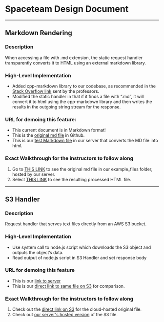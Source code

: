 # Spaceteam Design Document

---

## Markdown Rendering

### Description
When accessing a file with .md extension, the static request handler transparently converts it to HTML using an external markdown library.

### High-Level Implementation
* Added cpp-markdown library to our codebase, as recommended in the [Stack Overflow link]((http://stackoverflow.com/questions/889434/markdown-implementations-for-c-c)) sent by the professors.
* Modified the static handler in that if it finds a file with “.md”, it will convert it to html using the cpp-markdown library and then writes the results in the outgoing string stream for the response.

### URL for demoing this feature:
* This current document is in Markdown format!
* This is the [original md file](https://github.com/UCLA-CS130/spaceteam/blob/master/example_files/mdtest.md) in Github.
* This is our [test Markdown file](/static/mdtest.md) in our server that converts the MD file into html.

### Exact Walkthrough for the instructors to follow along
1. Go to [THIS LINK](https://github.com/UCLA-CS130/spaceteam/blob/master/example_files/mdtest.md) to see the original md file in our example_files folder, hosted by our server.
2. Select [THIS LINK](/static/mdtest.md) to see the resulting processed HTML file.

---

## S3 Handler

### Description
Request handler that serves text files directly from an AWS S3 bucket.

### High-Level Implementation
* Use system call to node.js script which downloads the S3 object and outputs the object’s data.
* Read output of node.js script in S3 Handler and set response body

### URL for demoing this feature
* This is our [link to server](/s3/test.html)
* This is our [direct link to same file on S3](https://s3-us-west-1.amazonaws.com/cs130-spaceteam/test.html) for comparison. 

### Exact Walkthrough for the instructors to follow along
1. Check out the [direct link on S3](https://s3-us-west-1.amazonaws.com/cs130-spaceteam/test.html) for the cloud-hosted original file.
2. Check out [our server's hosted version](/s3/test.html) of the S3 file.

